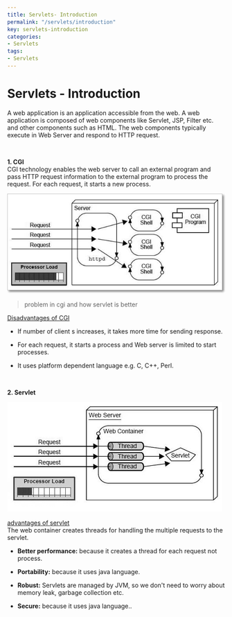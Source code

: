 ```yaml
---
title: Servlets- Introduction
permalink: "/servlets/introduction"
key: servlets-introduction
categories:
- Servlets
tags:
- Servlets
---
```


Servlets - Introduction
=========================

A web application is an application accessible from the web. A web application
is composed of web components like Servlet, JSP, Filter etc. and other
components such as HTML. The web components typically execute in Web Server and
respond to HTTP request.

<br>

**1. CGI**  
CGI technology enables the web server to call an external program and pass HTTP
request information to the external program to process the request. For each
request, it starts a new process.

![](media/0b150f2b39e4d5cf64c8ba32228dc2c2.jpg)

>   problem in cgi and how servlet is better

<u>Disadvantages of CGI</u>

-   If number of client  s increases, it takes more time for sending response.

-   For each request, it starts a process and Web server is limited to start
    processes.

-   It uses platform dependent language e.g. C, C++, Perl.

<br>

**2. Servlet**

![](media/345f51934dace2240ca8fc17ebae502a.jpg)

<u>advantages of servlet</u>  
The web container creates threads for handling the multiple requests to the
servlet.

-   **Better performance:** because it creates a thread for each request not
    process.

-   **Portability:** because it uses java language.

-   **Robust:** Servlets are managed by JVM, so we don't need to worry about
    memory leak, garbage collection etc.

-   **Secure:** because it uses java language..
